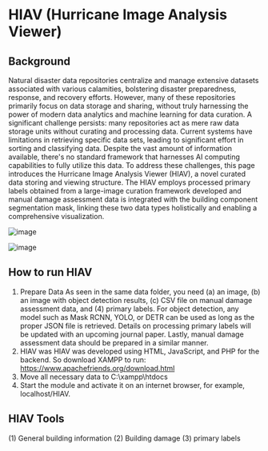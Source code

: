 # HIAV (Hurricane Image Analysis Viewer)

## Background
Natural disaster data repositories centralize and manage extensive datasets associated with various calamities, bolstering disaster preparedness, response, and recovery efforts. However, many of these repositories primarily focus on data storage and sharing, without truly harnessing the power of modern data analytics and machine learning for data curation. A significant challenge persists: many repositories act as mere raw data storage units without curating and processing data. Current systems have limitations in retrieving specific data sets, leading to significant effort in sorting and classifying data. Despite the vast amount of information available, there's no standard framework that harnesses AI computing capabilities to fully utilize this data. To address these challenges, this page introduces the Hurricane Image Analysis Viewer (HIAV), a novel curated data storing and viewing structure. The HIAV employs processed primary labels obtained from a large-image curation framework developed and manual damage assessment data is integrated with the building component segmentation mask, linking these two data types holistically and enabling a comprehensive visualization. 

![image](https://github.com/sunhoro/HIAV/assets/58085880/b21f2c0e-128b-4f54-8c61-9be244a5d3cd)

![image](https://github.com/sunhoro/HIAV/assets/58085880/76a4f556-9a51-451b-89f1-34f5e54bcad2)

## How to run HIAV
1. Prepare Data
As seen in the same data folder, you need (a) an image, (b) an image with object detection results, (c) CSV file on manual damage assessment data, and (4) primary labels. For object detection, any model such as Mask RCNN, YOLO, or DETR can be used as long as the proper JSON file is retrieved. Details on processing primary labels will be updated with an upcoming journal paper. Lastly, manual damage assessment data should be prepared in a similar manner.
2. HIAV was HIAV was developed using HTML, JavaScript, and PHP for the backend. So download XAMPP to run: https://www.apachefriends.org/download.html
3. Move all necessary data to C:\xampp\htdocs
4. Start the module and activate it on an internet browser, for example, localhost/HIAV.

## HIAV Tools
(1) General building information
(2) Building damage
(3) primary labels

